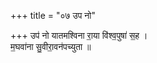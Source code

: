 +++
title = "०७ उप नो"

+++
उप॑ नो यातमश्विना रा॒या वि॑श्व॒पुषा॑ स॒ह ।  
म॒घवा॑ना सु॒वीरा॒वन॑पच्युता ॥